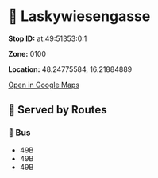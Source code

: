 # 🚉 Laskywiesengasse


**Stop ID:** at:49:51353:0:1

**Zone:** 0100

**Location:** 48.24775584, 16.21884889

[Open in Google Maps](https://www.google.com/maps?q=48.24775584,16.21884889)

## 🚆 Served by Routes

### 🚌 Bus
- 49B
- 49B
- 49B